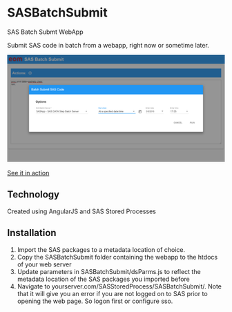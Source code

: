 # SASBatchSubmit
SAS Batch Submt WebApp

Submit SAS code in batch from a webapp, right now or sometime later.

![Screenshot](screenshot.png?raw=true "Screenshot")

[See it in action](https://www.youtube.com/watch?v=bSpakS9dyPg)

## Technology
Created using AngularJS and SAS Stored Processes

## Installation
1. Import the SAS packages to a metadata location of choice.
2. Copy the SASBatchSubmit folder containing the webapp to the htdocs of your web server
3. Update parameters in SASBatchSubmit/dsParms.js to reflect the metadata location of the SAS packages you imported before
4. Navigate to yourserver.com/SASStoredProcess/SASBatchSubmit/. Note that it will give you an error if you are not logged on to SAS prior to opening the web page. So logon first or configure sso.
